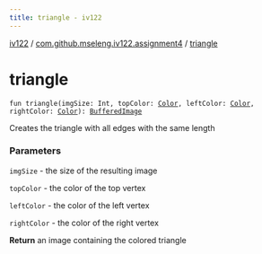 ```yaml
---
title: triangle - iv122
---
```


[iv122](../index.md) / [com.github.mseleng.iv122.assignment4](index.md) / [triangle](.)

# triangle

`fun triangle(imgSize: Int, topColor: `[`Color`](http://docs.oracle.com/javase/6/docs/api/java/awt/Color.html)`, leftColor: `[`Color`](http://docs.oracle.com/javase/6/docs/api/java/awt/Color.html)`, rightColor: `[`Color`](http://docs.oracle.com/javase/6/docs/api/java/awt/Color.html)`): `[`BufferedImage`](http://docs.oracle.com/javase/6/docs/api/java/awt/image/BufferedImage.html)

Creates the triangle with all edges with the same length

### Parameters

`imgSize` - the size of the resulting image

`topColor` - the color of the top vertex

`leftColor` - the color of the left vertex

`rightColor` - the color of the right vertex

**Return**
an image containing the colored triangle

